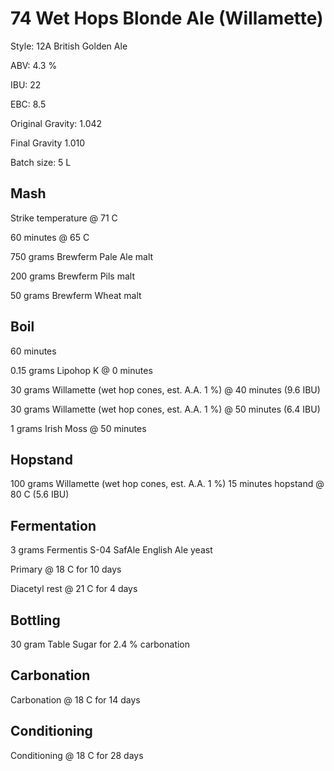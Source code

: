 # 74 Wet Hops Blonde Ale (Willamette)

Style: 12A British Golden Ale

ABV: 4.3 %

IBU: 22

EBC: 8.5

Original Gravity: 1.042

Final Gravity 1.010

Batch size: 5 L

## Mash

Strike temperature @ 71 C

60 minutes @ 65 C

750 grams Brewferm Pale Ale malt

200 grams Brewferm Pils malt

50 grams Brewferm Wheat malt

## Boil

60 minutes

0.15 grams Lipohop K @ 0 minutes

30 grams Willamette (wet hop cones, est. A.A. 1 %) @ 40 minutes (9.6 IBU)

30 grams Willamette (wet hop cones, est. A.A. 1 %) @ 50 minutes (6.4 IBU)

1 grams Irish Moss @ 50 minutes

## Hopstand

100 grams Willamette (wet hop cones, est. A.A. 1 %) 15 minutes hopstand @ 80 C (5.6 IBU)

## Fermentation

3 grams Fermentis S-04 SafAle English Ale yeast

Primary @ 18 C for 10 days

Diacetyl rest @ 21 C for 4 days

## Bottling

30 gram Table Sugar for 2.4 % carbonation

## Carbonation

Carbonation @ 18 C for 14 days

## Conditioning

Conditioning @ 18 C for 28 days
